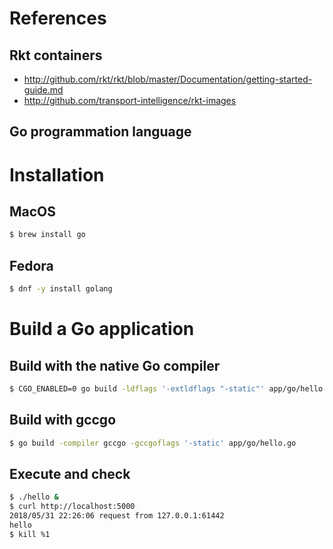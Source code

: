 # References

## Rkt containers
* http://github.com/rkt/rkt/blob/master/Documentation/getting-started-guide.md
* http://github.com/transport-intelligence/rkt-images

## Go programmation language

# Installation

## MacOS
```bash
$ brew install go
```

## Fedora
```bash
$ dnf -y install golang
```

# Build a Go application
## Build with the native Go compiler
```bash
$ CGO_ENABLED=0 go build -ldflags '-extldflags "-static"' app/go/hello.go
```

## Build with gccgo
```bash
$ go build -compiler gccgo -gccgoflags '-static' app/go/hello.go
```

## Execute and check
```bash
$ ./hello &
$ curl http://localhost:5000
2018/05/31 22:26:06 request from 127.0.0.1:61442
hello
$ kill %1
```


